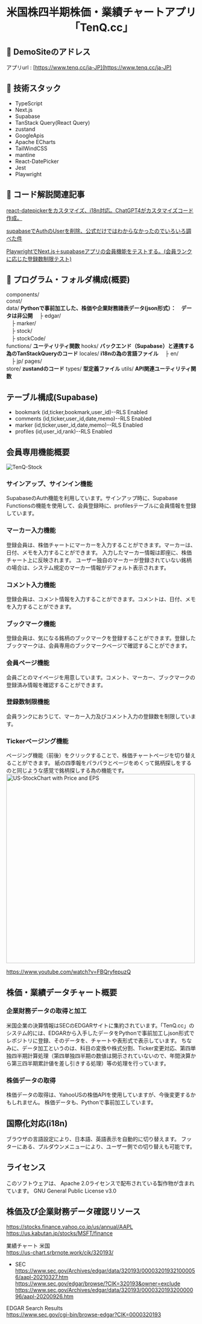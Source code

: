 
<h1 align="center">
  米国株四半期株価・業績チャートアプリ「TenQ.cc」
</h1>

## 💫 DemoSiteのアドレス

アプリurl : [https://www.tenq.cc/ja-JP](https://www.tenq.cc/ja-JP)


## 💫 技術スタック
- TypeScript
- Next.js
- Supabase
- TanStack Query(React Query)
- zustand
- GoogleApis
- Apache ECharts
- TailWindCSS
- mantine
- React-DatePicker
- Jest
- Playwright

## 💫 コード解説関連記事
[react-datepickerをカスタマイズ、i18n対応。ChatGPT4がカスタマイズコード作成。](https://zenn.dev/satoshi_tech/articles/20230446-react-datepicker-i18n-customize)

[supabaseでAuthのUserを削除、公式だけではわからなかったのでいろいろ調べた件](https://zenn.dev/satoshi_tech/articles/20220714-supabase-deleteuser)

[PlaywrightでNext.js＋supabaseアプリの会員機能をテストする。(会員ランクに応じた登録数制限テスト)](https://zenn.dev/satoshi_tech/articles/20220717-playwright-test-next-supabase)


## 🧐 プログラム・フォルダ構成(概要)

components/  
const/  
data/               **Pythonで事前加工した、株価や企業財務諸表データ(json形式）：　データは非公開**
　├ edgar/  
　├ marker/  
　├ stock/  
　├ stockCode/  
functions/          **ユーティリティ関数**
hooks/              **バックエンド（Supabase）と連携する為のTanStackQueryのコード**
locales/            **i18nの為の言語ファイル**
　├ en/  
　├ jp/ 
pages/  
store/              **zustandのコード**
types/              **型定義ファイル**
utils/              **API関連ユーティリティ関数**




## テーブル構成(Supabase)
- bookmark (id,ticker,bookmark,user_id)--RLS Enabled  
- comments (id,ticker,user_id,date,memo)--RLS Enabled  
- marker  (id,ticker,user_id,date,memo)--RLS Enabled  
- profiles (id,user_id,rank)--RLS Enabled  


## 会員専用機能概要

![TenQ-Stock](https://user-images.githubusercontent.com/45728258/235041253-1eb19d7d-cabd-4b89-bc14-12f0ca5bd625.png)

### サインアップ、サインイン機能
SupabaseのAuth機能を利用しています。サインアップ時に、Supabase Functionsの機能を使用して、会員登録時に、profilesテーブルに会員情報を登録しています。

### マーカー入力機能
登録会員は、株価チャートにマーカーを入力することができます。マーカーは、日付、メモを入力することができます。
入力したマーカー情報は即座に、株価チャート上に反映されます。
ユーザー独自のマーカーが登録されていない銘柄の場合は、システム規定のマーカー情報がデフォルト表示されます。

### コメント入力機能
登録会員は、コメント情報を入力することができます。コメントは、日付、メモを入力することができます。

### ブックマーク機能
登録会員は、気になる銘柄のブックマークを登録することができます。登録したブックマークは、会員専用のブックマークページで確認することができます。

### 会員ページ機能
会員ごとのマイページを用意しています。コメント、マーカー、ブックマークの登録済み情報を確認することができます。

### 登録数制限機能
会員ランクにおうじて、マーカー入力及びコメント入力の登録数を制限しています。


### Tickerページング機能
ページング機能（前後）をクリックすることで、株価チャートページを切り替えることができます。
紙の四季報をパラパラとページをめくって銘柄探しをするのと同じような感覚で銘柄探しする為の機能です。
<a href="https://www.youtube.com/watch?v=l4Hcax6pXPE" target="_blank">
  <img src="https://img.youtube.com/vi/l4Hcax6pXPE/maxresdefault.jpg" alt="US-StockChart with Price and EPS" width="500">
</a>

https://www.youtube.com/watch?v=FBQryfepuzQ


## 株価・業績データチャート概要

### 企業財務データの取得と加工

米国企業の決算情報はSECのEDGARサイトに集約されています。「TenQ.cc」のシステム的には、EDGARから入手したデータをPythonで事前加工しjson形式でレポジトリに登録、そのデータを、チャートや表形式で表示しています。
ちなみに、データ加工というのは、科目の変換や株式分割、Ticker変更対応、第四単独四半期計算処理（第四単独四半期の数値は開示されていないので、年間決算から第三四半期累計値を差し引きする処理）等の処理を行っています。

### 株価データの取得
株価データの取得は、YahooUSの株価APIを使用していますが、今後変更するかもしれません。
株価データも、Pythonで事前加工しています。


## 国際化対応(i18n)

ブラウザの言語設定により、日本語、英語表示を自動的に切り替えます。
フッターにある、プルダウンメニューにより、ユーザー側での切り替えも可能です。

## ライセンス
このソフトウェアは、 Apache 2.0ライセンスで配布されている製作物が含まれています。
GNU General Public License v3.0


## 株価及び企業財務データ確認リソース

https://stocks.finance.yahoo.co.jp/us/annual/AAPL  
https://us.kabutan.jp/stocks/MSFT/finance  

業績チャート 米国  
https://us-chart.srbrnote.work/cik/320193/  

- SEC  
https://www.sec.gov/Archives/edgar/data/320193/000032019321000056/aapl-20210327.htm  
https://www.sec.gov/edgar/browse/?CIK=320193&owner=exclude  
https://www.sec.gov/Archives/edgar/data/320193/000032019320000096/aapl-20200926.htm  

EDGAR Search Results  
https://www.sec.gov/cgi-bin/browse-edgar?CIK=0000320193  

